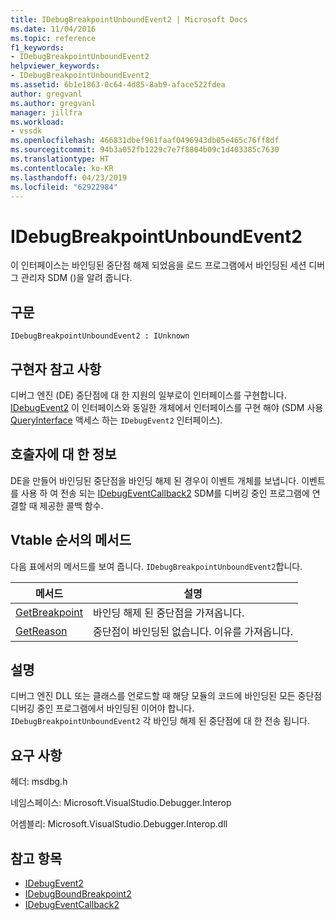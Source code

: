 ```yaml
---
title: IDebugBreakpointUnboundEvent2 | Microsoft Docs
ms.date: 11/04/2016
ms.topic: reference
f1_keywords:
- IDebugBreakpointUnboundEvent2
helpviewer_keywords:
- IDebugBreakpointUnboundEvent2
ms.assetid: 6b1e1863-0c64-4d85-8ab9-aface522fdea
author: gregvanl
ms.author: gregvanl
manager: jillfra
ms.workload:
- vssdk
ms.openlocfilehash: 466831dbef961faaf0496943db05e465c76ff8df
ms.sourcegitcommit: 94b3a052fb1229c7e7f8804b09c1d403385c7630
ms.translationtype: HT
ms.contentlocale: ko-KR
ms.lasthandoff: 04/23/2019
ms.locfileid: "62922984"
---
```

# <a name="idebugbreakpointunboundevent2"></a>IDebugBreakpointUnboundEvent2
이 인터페이스는 바인딩된 중단점 해제 되었음을 로드 프로그램에서 바인딩된 세션 디버그 관리자 SDM ()을 알려 줍니다.

## <a name="syntax"></a>구문

```
IDebugBreakpointUnboundEvent2 : IUnknown
```

## <a name="notes-for-implementers"></a>구현자 참고 사항
 디버그 엔진 (DE) 중단점에 대 한 지원의 일부로이 인터페이스를 구현합니다. [IDebugEvent2](../../../extensibility/debugger/reference/idebugevent2.md) 이 인터페이스와 동일한 개체에서 인터페이스를 구현 해야 (SDM 사용 [QueryInterface](/cpp/atl/queryinterface) 액세스 하는 `IDebugEvent2` 인터페이스).

## <a name="notes-for-callers"></a>호출자에 대 한 정보
 DE을 만들어 바인딩된 중단점을 바인딩 해제 된 경우이 이벤트 개체를 보냅니다. 이벤트를 사용 하 여 전송 되는 [IDebugEventCallback2](../../../extensibility/debugger/reference/idebugeventcallback2.md) SDM를 디버깅 중인 프로그램에 연결할 때 제공한 콜백 함수.

## <a name="methods-in-vtable-order"></a>Vtable 순서의 메서드
 다음 표에서의 메서드를 보여 줍니다. `IDebugBreakpointUnboundEvent2`합니다.

|메서드|설명|
|------------|-----------------|
|[GetBreakpoint](../../../extensibility/debugger/reference/idebugbreakpointunboundevent2-getbreakpoint.md)|바인딩 해제 된 중단점을 가져옵니다.|
|[GetReason](../../../extensibility/debugger/reference/idebugbreakpointunboundevent2-getreason.md)|중단점이 바인딩된 없습니다. 이유를 가져옵니다.|

## <a name="remarks"></a>설명
 디버그 엔진 DLL 또는 클래스를 언로드할 때 해당 모듈의 코드에 바인딩된 모든 중단점 디버깅 중인 프로그램에서 바인딩된 이어야 합니다. `IDebugBreakpointUnboundEvent2` 각 바인딩 해제 된 중단점에 대 한 전송 됩니다.

## <a name="requirements"></a>요구 사항
 헤더: msdbg.h

 네임스페이스: Microsoft.VisualStudio.Debugger.Interop

 어셈블리: Microsoft.VisualStudio.Debugger.Interop.dll

## <a name="see-also"></a>참고 항목
- [IDebugEvent2](../../../extensibility/debugger/reference/idebugevent2.md)
- [IDebugBoundBreakpoint2](../../../extensibility/debugger/reference/idebugboundbreakpoint2.md)
- [IDebugEventCallback2](../../../extensibility/debugger/reference/idebugeventcallback2.md)